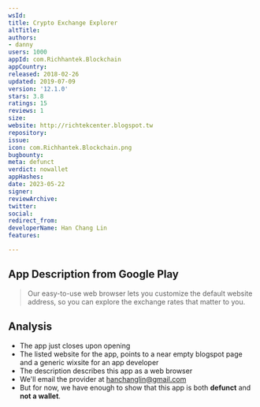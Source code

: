 ```yaml
---
wsId: 
title: Crypto Exchange Explorer
altTitle: 
authors:
- danny
users: 1000
appId: com.Richhantek.Blockchain
appCountry: 
released: 2018-02-26
updated: 2019-07-09
version: '12.1.0'
stars: 3.8
ratings: 15
reviews: 1
size: 
website: http://richtekcenter.blogspot.tw
repository: 
issue: 
icon: com.Richhantek.Blockchain.png
bugbounty: 
meta: defunct
verdict: nowallet
appHashes: 
date: 2023-05-22
signer: 
reviewArchive: 
twitter: 
social: 
redirect_from: 
developerName: Han Chang Lin
features: 

---
```


## App Description from Google Play 

> Our easy-to-use web browser lets you customize the default website address, so you can explore the exchange rates that matter to you.

## Analysis 

- The app just closes upon opening
- The listed website for the app, points to a near empty blogspot page and a generic wixsite for an app developer
- The description describes this app as a web browser
- We'll email the provider at hanchanglin@gmail.com
- But for now, we have enough to show that this app is both **defunct** and **not a wallet**.